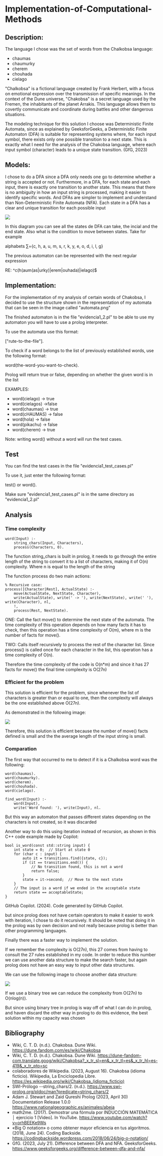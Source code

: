 # Implementation-of-Computational-Methods

## Description:
The language I chose was the set of words from the Chalkobsa language: 
* chaumas 
* chaumurky
* cherem
* chouhada
* cielago

"Chalkobsa" is a fictional language created by Frank Herbert, with a focus on emotional expression over the transmission of specific meanings. In the context of the Dune universe, "Chakobsa" is a secret language used by the Fremen, the inhabitants of the planet Arrakis. This language allows them to covertly communicate and coordinate during battles and other dangerous situations.

The modeling technique for this solution I choose was Deterministic Finite Automata, since as explained by GeeksforGeeks, a Deterministic Finite Automaton (DFA) is suitable for representing systems where, for each input symbol, there exists only one possible transition to a next state. This is exactly what I need for the analysis of the Chakobsa language, where each input symbol (character) leads to a unique state transition. (GfG, 2023)

## Models:
I chose to do a DFA since a DFA only needs one go to determine whether a string is accepted or not. Furthermore, in a DFA, for each state and each input, there is exactly one transition to another state. This means that there is no ambiguity in how an input string is processed, making it easier to identify specific words. And DFAs are simpler to implement and understand than Non-Deterministic Finite Automata (NFA). Each state in a DFA has a clear and unique transition for each possible input

![](https://github.com/Dieg0Lir4/Implementation-of-Computational-Methods/blob/main/automata.png)

In this diagram you can see all the states de DFA can take, the incial and the end state. Also what is the condition to move between states.
Take for example 

alphabets ∑={c, h, a, u, m, s, r, k, y, e, o, d, i, l, g}  

The previous automaton can be represented with the next regular expression

RE: ^c(h(aum(as|urky)|erem|ouhada)|ielago)$



## Implementation:

For the implementation of my analysis of certain words of Chakobsa, I decided to use the structure shown in the representation of my automata that can be seen in the image called "automata.png"

The finished automaton is in the file "evidencia1_2.pl" to be able to use my automaton you will have to use a prolog interpreter.

To use the automata use this format:

["rute-to-the-file"].

To check if a word belongs to the list of previously established words, use the following format:

word(the-word-you-want-to-check).

Prolog will return true or false, depending on whether the given word is in the list

EXAMPLES:

* word(cielago) -> true
* word(cielagos) ->false
* word(chaumas) -> true
* word(cHAUMAS) -> false
* word(hola) -> false
* word(pikachu) -> false
* word(cherem) -> true


Note: writing word() without a word will run the test cases.


## Test

You can find the test cases in the file "evidencia1_test_cases.pl"

To use it, just enter the following format:

test() or word().

Make sure "evidencia1_test_cases.pl" is in the same directory as "evidencia1_2.pl"


## Analysis

### Time complexity

```
word(Input) :- 
    string_chars(Input, Characters),
    process(Characters, 0).
```
The function string_chars is built in prolog, it needs to go through the entire length of the string to convert it to a list of characters, making it of O(n) complexity. Where n is equal to the length of the string

The function process do two main actions:

```
% Recursive case:
process([Character|Rest], ActualState) :-
    move(ActualState, NextState, Character),
    write(ActualState), write(' -> '), write(NextState), write(' '), write(Character), nl,
    !,
    process(Rest, NextState).
```

ONE: Call the fact move() to determine the next state of the automata. The time complexity of this operation depends on how many facts it has to check, then this operation has a time complexity of O(m), where m is the number of facts for move(). 

TWO: Calls itself recursively to process the rest of the character list. Since process() is called once for each character in the list, this operation has a time complexity of O(n).

Therefore the time complexity of the code is O(n*m) and since it has 27 facts for move() the final time complexity is O(27n)


### Efficient for the problem

This solution is efficient for the problem, since whenever the list of characters is greater than or equal to one, then the complexity will always be the one established above O(27n). 

As demonstrated in the following image:

![](https://github.com/Dieg0Lir4/Implementation-of-Computational-Methods/blob/main/Induction.png)

Therefore, this solution is efficient because the number of move() facts defined is small and the the average length of the input string is small. 

### Comparation

The first way that occurred to me to detect if it is a Chalkobsa word was the following:

```
word(chaumas).
word(chaumurky).
word(cherem).
word(chouhada).
word(cielago).

find_word(Input) :-
    word(Input),
    write('Word found: '), write(Input), nl.
```
But this way an automaton that passes different states depending on the characters is not created, so it was discarded

Another way to do this using iteration instead of recursion, as shown in this C++ code example made by Copilot:

```
bool is_word(const std::string input) {
    int state = 0;  // Start at state 0
    for (char c : input) {
        auto it = transitions.find({state, c});
        if (it == transitions.end()) {
            // No transition found, this is not a word
            return false;
        }
        state = it->second;  // Move to the next state
    }
    // The input is a word if we ended in the acceptable state
    return state == acceptableState;
}
```
GitHub Copilot. (2024). Code generated by GitHub Copilot.

but since prolog does not have certain operators to make it easier to work with iteration, I chose to do it recursively. It should be noted that doing it in the prolog was by own decision and not really because prolog is better than other programming languages.


Finally there was a faster way to implement the solution. 

If we remember the complexity is O(27n), this 27 comes from having to consult the 27 rules established in my code. In order to reduce this number we can use another data structure to make the search faster, but again prolog does not have an easy way to input other data structures.

We can use the following image to choose another data structure:


![](https://github.com/Dieg0Lir4/Implementation-of-Computational-Methods/blob/main/big-o-cheat-sheet-poster.png)


If we use a binary tree we can reduce the complexity from O(27n) to O(nlog(n)).

But since using binary tree in prolog is way off of what I can do in prolog, and haven discard the other way in prolog to do this evidence, the best solution within my capacity was chosen



## Bibliography

* Wiki, C. T. D. (n.d.). Chakobsa. Dune Wiki. https://dune.fandom.com/es/wiki/Chakobsa
* Wiki, C. T. D. (n.d.). Chakobsa. Dune Wiki. https://dune-fandom-com.translate.goog/wiki/Chakobsa?_x_tr_sl=en&_x_tr_tl=es&_x_tr_hl=es-419&_x_tr_pto=sc
* colaboradores de Wikipedia. (2023, August 16). Chakobsa (idioma ficticio). Wikipedia, La Enciclopedia Libre. https://es.wikipedia.org/wiki/Chakobsa_(idioma_ficticio)
* SWI-Prólogo --string_chars/2. (n.d.). https://www.swi-prolog.org/pldoc/man?predicate=string_chars/2
* Adam J. Stewart and Zaid Qureshi Prolog (2023, April 30) Documentation Release 1.0.0 https://www.nationalgeographic.es/animales/abeja
* math2me. (2017). Demostrar una fórmula por INDUCCIÓN MATEMÁTICA │ ejercicio 1 [Video]. In YouTube. https://www.youtube.com/watch?v=orhBEEKe9Ws
* «Big O notation» o como obtener mayor eficiencia en tus algoritmos. (2018, June 24). Coding Backside. https://codingbackside.wordpress.com/2018/06/24/big-o-notation/
* GfG. (2023, July 21). Difference between DFA and NFA. GeeksforGeeks. https://www.geeksforgeeks.org/difference-between-dfa-and-nfa/


